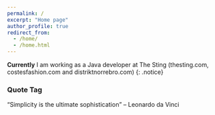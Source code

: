 ```yaml
---
permalink: /
excerpt: "Home page"
author_profile: true
redirect_from: 
  - /home/
  - /home.html
---
```


**Currently** I am working as a Java developer at The Sting (thesting.com, costesfashion.com and distriktnorrebro.com)
{: .notice}

### Quote Tag

<q>Simplicity is the ultimate sophistication</q> &#8211; Leonardo da Vinci
